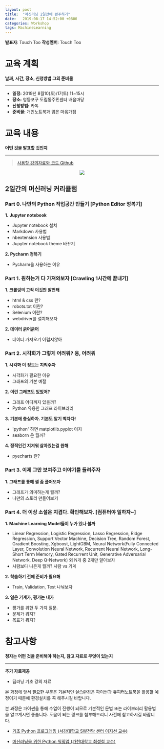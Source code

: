 ```yaml
---
layout: post
title:  "머신러닝 2일만에 완주하기"
date:   2019-08-17 14:52:00 +0800
categories: Workshop
tags: MachineLearning
---
```


**발표자**: Touch Too
**작성멤버**: Touch Too

# 교육 계획

**날짜, 시간, 장소, 신청방법 그외 준비물**

---

- **일정:** 2019년 8월10(토)/17(토) 11~15시
- **장소:** 영등포구 도림동주민센터 배움마당
- **신청방법:** 카톡
- **준비물**: 개인노트북과 맑은 마음가짐

# 교육 내용

**어떤 것을 발표할 것인지**

---

> [사용할 강의자료와 코드 Github](https://github.com/DataNetworkAnalysis/BaseballCrowdPrediction)

<p align="center">
    <img src='http://drive.google.com/uc?export=view&id=1qa0NtupyXmtWCsQMDYDERffEUPzh_jsP'/>
</p>

## 2일간의 머신러닝 커리큘럼

### Part 0. 나만의 Python 작업공간 만들기 [Python Editor 정복기]
**1.** **Jupyter notebook**

- Jupyter notebook 설치
- Markdown 사용법
- nbextension 사용법
- Jupyter notebook theme 바꾸기

**2. Pycharm 정복기**

- Pycharm을 사용하는 이유

### Part 1. 원하는거 다 가져와보자 [Crawling 1시간에 끝내기]
**1. 크롤링의 고작 이것만 알면돼**

- html & css 란?
- robots.txt 이란?
- Selenium 이란?
- webdriver를 설치해보자

**2. 데이터 긁어긁어**

- 데이터 가져오기 어렵지않아

### Part 2. 시각화가 그렇게 어려워? 응, 어려워
**1. 시각화 이 정도는 지켜주자**

- 시각화가 필요한 이유
- 그래프의 기본 예절

**2. 이런 그래프도 있었어?**

- 그래프 어디까지 있을까?
- Python 유용한 그래프 라이브러리

**3. 기본에 충실하자. 기본도 알기 벅차다!**

- 'python' 하면 matplotlib.pyplot 이지
- seaborn 은 뭘까?

**4. 정적인건 지겨워 살아있는걸 원해**

- pyecharts 란?

### Part 3. 이제 그만 보여주고 이야기를 들려주자
**1. 그래프를 통해 썰 좀 풀어보자**

- 그래프가 의미하는게 뭘까?
- 나만의 스토리 만들어보기

### Part 4. 더 이상 소설은 지겹다. 확인해보자. [컴퓨터야 일하자~]
**1. Machine Learning Model들이 누가 있나 볼까**

- Linear Regression, Logistic Regression, Lasso Regression, Ridge Regression, Support Vector Machine, Decision Tree, Random Forest, Gradient Boosting, Xgboost, LightGBM, Neural Network(Fully Connected Layer, Convolution Neural Network, Recurrent Neural Network, Long-Short Term Memory, Gated Recurrent Unit, Generative Adversarial Network, Deep Q-Network) 외 N개 중 2개만 알아보자
- 사람보다 나은게 뭘까? 사람 vs 기계

**2. 학습하기 전에 준비가 필요해**

- Train, Validation, Test 나눠보자

**3. 일은 기계가, 평가는 내가**

- 평가를 위한 두 가지 질문.
- 문제가 뭐지?
- 목표가 뭐지?

# 참고사항

**청자는 어떤 것을 준비해야 하는지, 참고 자료로 무엇이 있는지**

---

**추가 자료제공**

- 딥러닝 기초 강의 자료

본 과정에 앞서 필요한 부분은 기본적인 실습환경은 파이썬과 쥬피터노트북을 활용할 예정이기 때문에 환경설치를 꼭 해주시길 바랍니다. 

본 과정은 파이썬을 통해 수업이 진행이 되므로 기본적인 문법 또는 라이브러리 활용법을 알고계시면 좋습니다. 도움이 되는 링크를 첨부해드리니 사전에 참고하시길 바랍니다.

- [기초 Python 프로그래밍 (서강대학교 SW전담 센터 이지선 교수)](https://m.edwith.org/sogang_python/lectures/7133)

- [머신러닝을 위한 Python 워밍업 (가천대학교 최성철 교수)](https://m.edwith.org/aipython/lectures/14365)